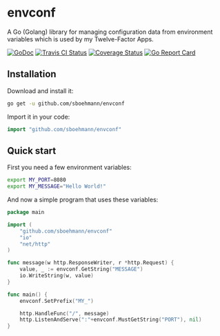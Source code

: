 envconf
=======

A Go (Golang) library for managing configuration data from environment variables which is used by my Twelve-Factor Apps.

[![GoDoc](https://godoc.org/github.com/spf13/hugo?status.svg)](https://godoc.org/github.com/spf13/hugo)&nbsp;[![Travis CI Status](https://travis-ci.org/sboehmann/envconf.svg?branch=master)](https://travis-ci.org/sboehmann/envconf)&nbsp;[![Coverage Status](https://coveralls.io/repos/github/sboehmann/envconf/badge.svg?branch=master)](https://coveralls.io/github/sboehmann/envconf?branch=master)&nbsp;[![Go Report Card](https://goreportcard.com/badge/github.com/sboehmann/envconf)](https://goreportcard.com/report/github.com/sboehmann/envconf)

Installation
------------

Download and install it:

```sh
go get -u github.com/sboehmann/envconf
```

Import it in your code:

```go
import "github.com/sboehmann/envconf"
```

Quick start
-----------

First you need a few environment variables:

```sh
export MY_PORT=8080
export MY_MESSAGE="Hello World!"
```

And now a simple program that uses these variables:

```go
package main

import (
    "github.com/sboehmann/envconf"
    "io"
    "net/http"
)

func message(w http.ResponseWriter, r *http.Request) {
    value, _ := envconf.GetString("MESSAGE")
    io.WriteString(w, value)
}

func main() {
    envconf.SetPrefix("MY_")

    http.HandleFunc("/", message)
    http.ListenAndServe(":"+envconf.MustGetString("PORT"), nil)
}
```
